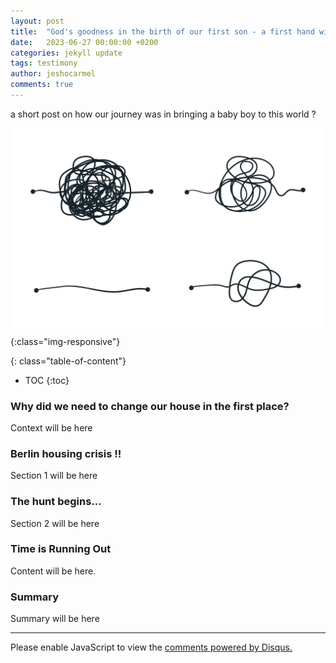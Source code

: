 ```yaml
---
layout: post
title:  "God's goodness in the birth of our first son - a first hand witness !!"
date:   2023-06-27 00:00:00 +0200
categories: jekyll update
tags: testimony
author: jeshocarmel
comments: true
---
```

a short post on how our journey was in bringing a baby boy to this world ?

<!-- Primary Meta Tags -->
<meta name="title" content="God's goodness in the birth of our first son">
<meta name="description" content="a short post on how our journey was in bringing a baby boy to this world">

<!-- Open Graph / Facebook -->
<meta property="og:type" content="website">
<meta property="og:url" content="https://jeshocarmel.github.io">
<meta property="og:title" content="God's goodness in the birth of our first son?">
<meta property="og:description" content="a short post on how our journey was in bringing a baby boy to this world">
<meta property="og:image" content="https://jeshocarmel.github.io/assets/images/god_knows.jpg">

<!-- Twitter -->
<meta property="twitter:card" content="summary_large_image">
<meta property="twitter:url" content="https://jeshocarmel.github.io">
<meta property="twitter:title" content="a short post on how our journey was in bringing a baby boy to this world">
<meta property="twitter:description" content="a short post on how our journey was in bringing a baby boy to this world">
<meta property="twitter:image" content="https://jeshocarmel.github.io/assets/images/god_knows.jpg">

![testimony](/assets/images/scrawl.png){:class="img-responsive"}


{: class="table-of-content"}
* TOC
{:toc}

###  Why did we need to change our house in the first place?

Context will be here

### Berlin housing crisis !!

Section 1 will be here

### The hunt begins...

Section 2 will be here

### Time is Running Out

Content will be here.

###  Summary

Summary will be here

---

<div id="disqus_thread"></div>
<script>

/**
*  RECOMMENDED CONFIGURATION VARIABLES: EDIT AND UNCOMMENT THE SECTION BELOW TO INSERT DYNAMIC VALUES FROM YOUR PLATFORM OR CMS.
*  LEARN WHY DEFINING THESE VARIABLES IS IMPORTANT: https://disqus.com/admin/universalcode/#configuration-variables*/
/*
var disqus_config = function () {
this.page.url = PAGE_URL;  // Replace PAGE_URL with your page's canonical URL variable
this.page.identifier = PAGE_IDENTIFIER; // Replace PAGE_IDENTIFIER with your page's unique identifier variable
};
*/
(function() { // DON'T EDIT BELOW THIS LINE
var d = document, s = d.createElement('script');
s.src = 'https://jeshocarmel-github-io.disqus.com/embed.js';
s.setAttribute('data-timestamp', +new Date());
(d.head || d.body).appendChild(s);
})();
</script>
<noscript>Please enable JavaScript to view the <a href="https://disqus.com/?ref_noscript">comments powered by Disqus.</a></noscript>
                            